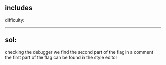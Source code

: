## includes

difficulty:

---

## sol:

checking the debugger we find the second part of the flag in a comment
the first part of the flag can be found in the style editor
